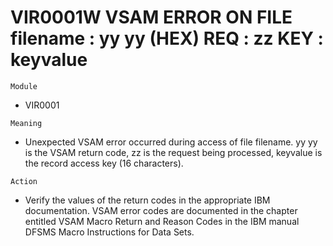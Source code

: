 # VIR0001W VSAM ERROR ON FILE filename : yy yy (HEX) REQ : zz KEY : keyvalue

`Module`
- 	VIR0001

`Meaning`
- Unexpected VSAM error occurred during access of file filename. yy yy is the VSAM return code, zz is the request being processed, keyvalue is the record access key (16 characters).

`Action`
- Verify the values of the return codes in the appropriate IBM documentation. VSAM error codes are documented in the chapter entitled VSAM Macro Return and Reason Codes in the IBM manual DFSMS Macro Instructions for Data Sets.
